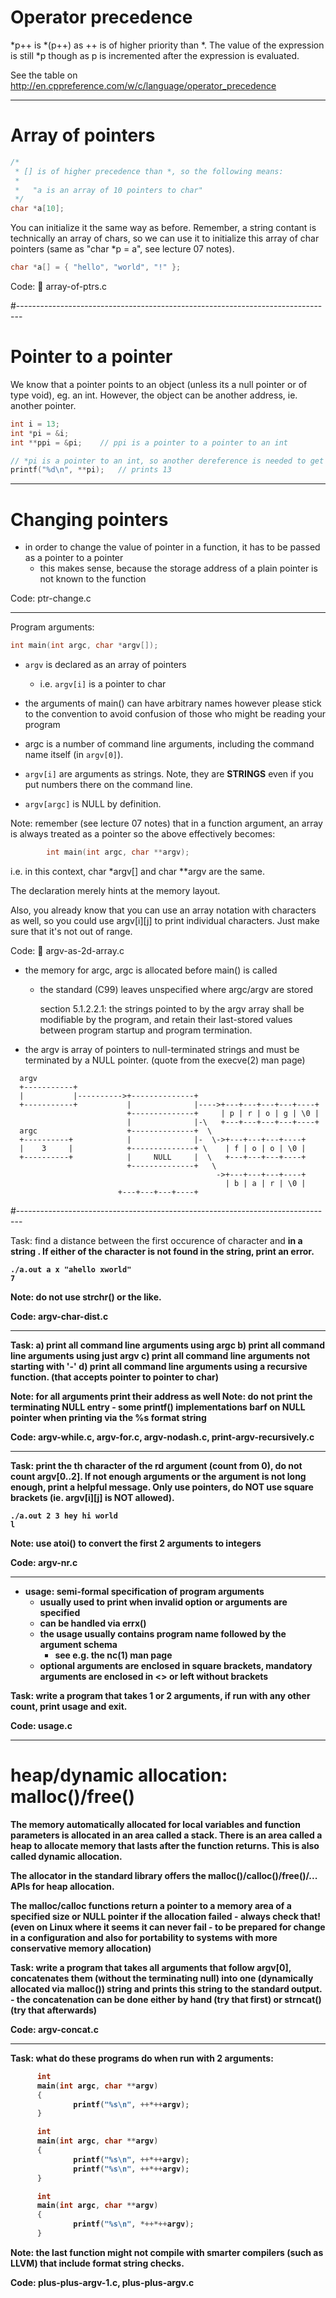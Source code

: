 
# Operator precedence

*p++ is *(p++) as ++ is of higher priority than *.  The value of the expression
is still *p though as p is incremented after the expression is evaluated.

See the table on http://en.cppreference.com/w/c/language/operator_precedence

-------------------------------------------------------------------------------

# Array of pointers

```C
/*
 * [] is of higher precedence than *, so the following means:
 *
 *	 "a is an array of 10 pointers to char"
 */
char *a[10];
```
You can initialize it the same way as before.  Remember, a string contant is
technically an array of chars, so we can use it to initialize this array of char
pointers (same as "char *p = a", see lecture 07 notes).
```C
char *a[] = { "hello", "world", "!" };
```
Code: :eyes: array-of-ptrs.c

#-------------------------------------------------------------------------------

# Pointer to a pointer

We know that a pointer points to an object (unless its a null pointer or of type
void), eg. an int.  However, the object can be another address, ie. another
pointer.
```C
int i = 13;
int *pi = &i;
int **ppi = &pi;	// ppi is a pointer to a pointer to an int

// *pi is a pointer to an int, so another dereference is needed to get the value
printf("%d\n", **pi);	// prints 13
```
-------------------------------------------------------------------------------

# Changing pointers

  - in order to change the value of pointer in a function, it has to be
    passed as a pointer to a pointer
    - this makes sense, because the storage address of a plain pointer is not
      known to the function

Code: ptr-change.c

-------------------------------------------------------------------------------

Program arguments:
```C
int main(int argc, char *argv[]);
```
  - `argv` is declared as an array of pointers
    - i.e. `argv[i]` is a pointer to char
  - the arguments of main() can have arbitrary names however please stick
    to the convention to avoid confusion of those who might be reading your
    program

  - argc is a number of command line arguments, including the command name
    itself (in `argv[0]`).

  - `argv[i]` are arguments as strings.  Note, they are **STRINGS** even if you put
    numbers there on the command line.

  - `argv[argc]` is NULL by definition.

Note: remember (see lecture 07 notes) that in a function argument, an array is
      always treated as a pointer so the above effectively becomes:
```C
        int main(int argc, char **argv);
```
  i.e. in this context, char *argv[] and char **argv are the same.

  The declaration merely hints at the memory layout.

Also, you already know that you can use an array notation with characters as
well, so you could use argv[i][j] to print individual characters.  Just make
sure that it's not out of range.

Code: :eyes: argv-as-2d-array.c


- the memory for argc, argc is allocated before main() is called
  - the standard (C99) leaves unspecified where argc/argv are stored

    section 5.1.2.2.1: the strings pointed to by the argv array shall be
    modifiable by the program, and retain their last-stored values between
    program startup and program termination.

- the argv is array of pointers to null-terminated strings and must be
  terminated by a NULL pointer. (quote from the execve(2) man page)

```
  argv
  +-----------+
  |           |---------->+--------------+
  +-----------+           |              |---->+---+---+---+---+----+
                          +--------------+     | p | r | o | g | \0 |
                          |              |-\   +---+---+---+---+----+
  argc                    +--------------+  \
  +----------+            |              |-  \->+---+---+---+----+
  |    3     |            +--------------+ \    | f | o | o | \0 |
  +----------+            |     NULL     |  \   +---+---+---+----+
                          +--------------+   \
                                              ->+---+---+---+----+
                                                | b | a | r | \0 |
						+---+---+---+----+
```

#-------------------------------------------------------------------------------

Task: find a distance between the first occurence of character <a> and <b> in a
string <string>.  If either of the character is not found in the string, print
an error.
```
./a.out a x "ahello xworld"
7
```
Note: do not use strchr() or the like.

Code: argv-char-dist.c

-------------------------------------------------------------------------------

Task: a) print all command line arguments using argc
      b) print all command line arguments using just argv
      c) print all command line arguments not starting with '-'
      d) print all command line arguments using a recursive function.
         (that accepts pointer to pointer to char)


Note: for all arguments print their address as well
Note: do not print the terminating NULL entry
      - some printf() implementations barf on NULL pointer when printing
        via the %s format string

Code: argv-while.c, argv-for.c, argv-nodash.c, print-argv-recursively.c

-------------------------------------------------------------------------------

Task: print the <n>th character of the <r>rd argument (count from 0), do not
count argv[0..2].  If not enough arguments or the argument is not long enough,
print a helpful message.  Only use pointers, do NOT use square brackets (ie.
argv[i][j] is NOT allowed).
```
./a.out 2 3 hey hi world
l
```
Note: use atoi() to convert the first 2 arguments to integers

Code: argv-nr.c

-------------------------------------------------------------------------------

- usage: semi-formal specification of program arguments
  - usually used to print when invalid option or arguments are specified
  - can be handled via errx()
  - the usage usually contains program name followed by the argument schema
    - see e.g. the nc(1) man page
  - optional arguments are enclosed in square brackets, mandatory arguments
    are enclosed in <> or left without brackets

Task: write a program that takes 1 or 2 arguments, if run with any other count,
      print usage and exit.

Code: usage.c

-------------------------------------------------------------------------------

# heap/dynamic allocation: malloc()/free()

The memory automatically allocated for local variables and function parameters
is allocated in an area called a stack. There is an area called a heap to
allocate memory that lasts after the function returns. This is also called
dynamic allocation.

The allocator in the standard library offers the malloc()/calloc()/free()/...
APIs for heap allocation.

The malloc/calloc functions return a pointer to a memory area of a specified
size or NULL pointer if the allocation failed - always check that!  (even on
Linux where it seems it can never fail - to be prepared for change in a
configuration and also for portability to systems with more conservative memory
allocation)

Task: write a program that takes all arguments that follow argv[0], concatenates
      them (without the terminating null) into one (dynamically allocated via
      malloc()) string and prints this string to the standard output.
      - the concatenation can be done either by hand (try that first)
        or strncat() (try that afterwards)

Code: argv-concat.c

-------------------------------------------------------------------------------

Task: what do these programs do when run with 2 arguments:
```C
      int
      main(int argc, char **argv)
      {
              printf("%s\n", ++*++argv);
      }

      int
      main(int argc, char **argv)
      {
              printf("%s\n", ++*++argv);
              printf("%s\n", ++*++argv);
      }

      int
      main(int argc, char **argv)
      {
              printf("%s\n", *++*++argv);
      }
```
Note: the last function might not compile with smarter compilers (such as LLVM)
      that include format string checks.

Code: plus-plus-argv-1.c, plus-plus-argv.c


